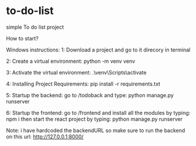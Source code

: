 # to-do-list
simple To do list project

How to start?

Windows instructions:
1: Download a project and go to it direcory in terminal

2: Create a virtual environment:
python -m venv venv

3: Activate the virtual environment:
.\venv\Scripts\activate

4: Installing Project Requirements:
pip install -r requirements.txt

5: Startup the backend:
go to /todoback and type: python manage.py runserver

6: Startup the frontend:
go to /frontend and install all the modules by typing: npm i
then start the react project by typing: python manage.py runserver

Note:
i have hardcoded the backendURL so make sure to run the backend on this url: http://127.0.0.1:8000/